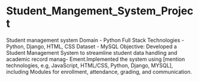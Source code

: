# Student_Mangement_System_Project
Student management system
 Domain - Python Full Stack
 Technologies - Python, Django, HTML, CSS
 Dataset - MySQL
 Objective: Developed a Student Management System to streamline student data handling and academic record manag-
 Ement.Implemented the system using [mention technologies, e.g, JavaScript, HTML/CSS, Python, Django, MYSQL],
including
 Modules for enrollment, attendance, grading, and communication.
